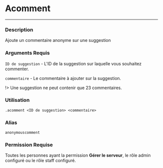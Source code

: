 # Acomment
---
### Description
Ajoute un commentaire anonyme sur une suggestion
### Arguments Requis
`ID de suggestion` - L'ID de la suggestion sur laquelle vous souhaitez commenter.

`commentaire` - Le commentaire à ajouter sur la suggestion.

!> Une suggestion ne peut contenir que 23 commentaires.
### Utilisation
```
.acomment <ID de suggestion> <commentaire>
```
### Alias
`anonymouscomment`
### Permission Requise
Toutes les personnes ayant la permission **Gérer le serveur**, le rôle admin configuré ou le rôle staff configuré.


